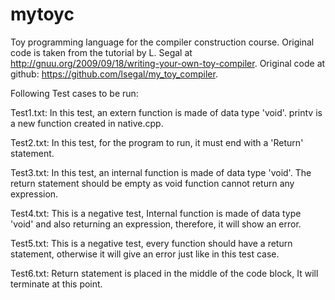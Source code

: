 # mytoyc

Toy programming language for the compiler construction course. Original code is taken from the tutorial by L. Segal at http://gnuu.org/2009/09/18/writing-your-own-toy-compiler. Original code at github: https://github.com/lsegal/my_toy_compiler.


Following Test cases to be run: 


Test1.txt: In this test, an extern function is made of data type 'void'. printv is a new function created in native.cpp.

Test2.txt: In this test, for the program to run, it must end with a 'Return' statement.

Test3.txt: In this test, an internal function is made of data type 'void'. The return statement should be empty as void function cannot return any expression.

Test4.txt: This is a negative test, Internal function is made of data type 'void' and also returning an expression, therefore, it will show an error.

Test5.txt: This is a negative test, every function should have a return statement, otherwise it will give an error just like in this test case.

Test6.txt: Return statement is placed in the middle of the code block, It will terminate at this point.

